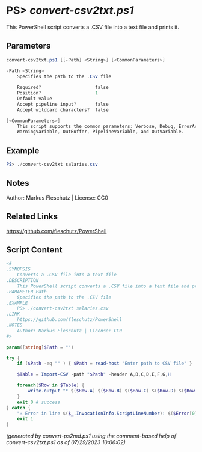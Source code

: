 PS> *convert-csv2txt.ps1*
====================

This PowerShell script converts a .CSV file into a text file and prints it.

Parameters
----------
```powershell
convert-csv2txt.ps1 [[-Path] <String>] [<CommonParameters>]

-Path <String>
    Specifies the path to the .CSV file
    
    Required?                    false
    Position?                    1
    Default value                
    Accept pipeline input?       false
    Accept wildcard characters?  false

[<CommonParameters>]
    This script supports the common parameters: Verbose, Debug, ErrorAction, ErrorVariable, WarningAction, 
    WarningVariable, OutBuffer, PipelineVariable, and OutVariable.
```

Example
-------
```powershell
PS> ./convert-csv2txt salaries.csv

```

Notes
-----
Author: Markus Fleschutz | License: CC0

Related Links
-------------
https://github.com/fleschutz/PowerShell

Script Content
--------------
```powershell
<#
.SYNOPSIS
	Converts a .CSV file into a text file
.DESCRIPTION
	This PowerShell script converts a .CSV file into a text file and prints it.
.PARAMETER Path
	Specifies the path to the .CSV file
.EXAMPLE
	PS> ./convert-csv2txt salaries.csv
.LINK
	https://github.com/fleschutz/PowerShell
.NOTES
	Author: Markus Fleschutz | License: CC0
#>

param([string]$Path = "")

try {
	if ($Path -eq "" ) { $Path = read-host "Enter path to CSV file" }

	$Table = Import-CSV -path "$Path" -header A,B,C,D,E,F,G,H

	foreach($Row in $Table) {
		write-output "* $($Row.A) $($Row.B) $($Row.C) $($Row.D) $($Row.E) $($Row.F) $($Row.G) $($Row.H)"
	}
	exit 0 # success
} catch {
	"⚠️ Error in line $($_.InvocationInfo.ScriptLineNumber): $($Error[0])"
	exit 1
}
```

*(generated by convert-ps2md.ps1 using the comment-based help of convert-csv2txt.ps1 as of 07/29/2023 10:06:02)*
